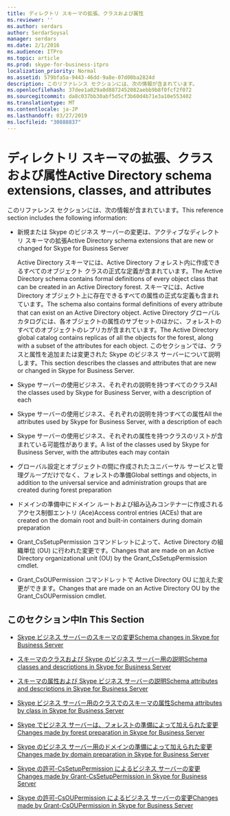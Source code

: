 ```yaml
---
title: ディレクトリ スキーマの拡張、クラスおよび属性
ms.reviewer: ''
ms.author: serdars
author: SerdarSoysal
manager: serdars
ms.date: 2/1/2016
ms.audience: ITPro
ms.topic: article
ms.prod: skype-for-business-itpro
localization_priority: Normal
ms.assetid: 579bfa5a-9443-46dd-9a8e-07d00ba2824d
description: このリファレンス セクションには、次の情報が含まれています。
ms.openlocfilehash: 37dee1a029a0d8872452082aebb9b8f0fcf2f072
ms.sourcegitcommit: da8c037bb30abf5d5cf3b60d4b71e3a10e553402
ms.translationtype: MT
ms.contentlocale: ja-JP
ms.lasthandoff: 03/27/2019
ms.locfileid: "30888837"
---
```

# <a name="active-directory-schema-extensions-classes-and-attributes"></a><span data-ttu-id="85c53-103">ディレクトリ スキーマの拡張、クラスおよび属性</span><span class="sxs-lookup"><span data-stu-id="85c53-103">Active Directory schema extensions, classes, and attributes</span></span>
 
<span data-ttu-id="85c53-104">このリファレンス セクションには、次の情報が含まれています。</span><span class="sxs-lookup"><span data-stu-id="85c53-104">This reference section includes the following information:</span></span> 
  
- <span data-ttu-id="85c53-105">新規または Skype のビジネス サーバーの変更は、アクティブなディレクトリ スキーマの拡張</span><span class="sxs-lookup"><span data-stu-id="85c53-105">Active Directory schema extensions that are new or changed for Skype for Business Server</span></span>
    
    <span data-ttu-id="85c53-106">Active Directory スキーマには、Active Directory フォレスト内に作成できるすべてのオブジェクト クラスの正式な定義が含まれています。</span><span class="sxs-lookup"><span data-stu-id="85c53-106">The Active Directory schema contains formal definitions of every object class that can be created in an Active Directory forest.</span></span> <span data-ttu-id="85c53-107">スキーマには、Active Directory オブジェクト上に存在できるすべての属性の正式な定義も含まれています。</span><span class="sxs-lookup"><span data-stu-id="85c53-107">The schema also contains formal definitions of every attribute that can exist on an Active Directory object.</span></span> <span data-ttu-id="85c53-108">Active Directory グローバル カタログには、各オブジェクトの属性のサブセットのほかに、フォレストのすべてのオブジェクトのレプリカが含まれています。</span><span class="sxs-lookup"><span data-stu-id="85c53-108">The Active Directory global catalog contains replicas of all the objects for the forest, along with a subset of the attributes for each object.</span></span> <span data-ttu-id="85c53-109">このセクションでは、クラスと属性を追加または変更された Skype のビジネス サーバーについて説明します。</span><span class="sxs-lookup"><span data-stu-id="85c53-109">This section describes the classes and attributes that are new or changed in Skype for Business Server.</span></span>
    
- <span data-ttu-id="85c53-110">Skype サーバーの使用ビジネス、それぞれの説明を持つすべてのクラス</span><span class="sxs-lookup"><span data-stu-id="85c53-110">All the classes used by Skype for Business Server, with a description of each</span></span>
    
- <span data-ttu-id="85c53-111">Skype サーバーの使用ビジネス、それぞれの説明を持つすべての属性</span><span class="sxs-lookup"><span data-stu-id="85c53-111">All the attributes used by Skype for Business Server, with a description of each</span></span>
    
- <span data-ttu-id="85c53-112">Skype サーバーの使用ビジネス、それぞれの属性を持つクラスのリストが含まれている可能性があります。</span><span class="sxs-lookup"><span data-stu-id="85c53-112">A list of the classes used by Skype for Business Server, with the attributes each may contain</span></span>
    
- <span data-ttu-id="85c53-113">グローバル設定とオブジェクトの間に作成されたユニバーサル サービスと管理グループだけでなく、フォレストの準備</span><span class="sxs-lookup"><span data-stu-id="85c53-113">Global settings and objects, in addition to the universal service and administration groups that are created during forest preparation</span></span>
    
- <span data-ttu-id="85c53-114">ドメインの準備中にドメイン ルートおよび組み込みコンテナーに作成されるアクセス制御エントリ (Ace)</span><span class="sxs-lookup"><span data-stu-id="85c53-114">Access control entries (ACEs) that are created on the domain root and built-in containers during domain preparation</span></span>
    
- <span data-ttu-id="85c53-115">Grant_CsSetupPermission コマンドレットによって、Active Directory の組織単位 (OU) に行われた変更です。</span><span class="sxs-lookup"><span data-stu-id="85c53-115">Changes that are made on an Active Directory organizational unit (OU) by the Grant_CsSetupPermission cmdlet.</span></span>
    
- <span data-ttu-id="85c53-116">Grant_CsOUPermission コマンドレットで Active Directory OU に加えた変更ができます。</span><span class="sxs-lookup"><span data-stu-id="85c53-116">Changes that are made on an Active Directory OU by the Grant_CsOUPermission cmdlet.</span></span>
    
## <a name="in-this-section"></a><span data-ttu-id="85c53-117">このセクション中</span><span class="sxs-lookup"><span data-stu-id="85c53-117">In This Section</span></span>

- [<span data-ttu-id="85c53-118">Skype ビジネス サーバーのスキーマの変更</span><span class="sxs-lookup"><span data-stu-id="85c53-118">Schema changes in Skype for Business Server</span></span>](schema-changes.md)
    
- [<span data-ttu-id="85c53-119">スキーマのクラスおよび Skype のビジネス サーバー用の説明</span><span class="sxs-lookup"><span data-stu-id="85c53-119">Schema classes and descriptions in Skype for Business Server</span></span>](schema-classes-and-descriptions.md)
    
- [<span data-ttu-id="85c53-120">スキーマの属性および Skype ビジネス サーバーの説明</span><span class="sxs-lookup"><span data-stu-id="85c53-120">Schema attributes and descriptions in Skype for Business Server</span></span>](schema-attributes-and-descriptions.md)
    
- [<span data-ttu-id="85c53-121">Skype ビジネス サーバー用のクラスでのスキーマの属性</span><span class="sxs-lookup"><span data-stu-id="85c53-121">Schema attributes by class in Skype for Business Server</span></span>](schema-attributes-by-class.md)
    
- [<span data-ttu-id="85c53-122">Skype でビジネス サーバーは、フォレストの準備によって加えられた変更</span><span class="sxs-lookup"><span data-stu-id="85c53-122">Changes made by forest preparation in Skype for Business Server</span></span>](changes-made-by-forest-preparation.md)
    
- [<span data-ttu-id="85c53-123">Skype のビジネス サーバー用のドメインの準備によって加えられた変更</span><span class="sxs-lookup"><span data-stu-id="85c53-123">Changes made by domain preparation in Skype for Business Server</span></span>](changes-made-by-domain-preparation.md)
    
- [<span data-ttu-id="85c53-124">Skype の許可-CsSetupPermission によるビジネス サーバーの変更</span><span class="sxs-lookup"><span data-stu-id="85c53-124">Changes made by Grant-CsSetupPermission in Skype for Business Server</span></span>](changes-made-by-grant-cssetuppermission.md)
    
- [<span data-ttu-id="85c53-125">Skype の許可-CsOUPermission によるビジネス サーバーの変更</span><span class="sxs-lookup"><span data-stu-id="85c53-125">Changes made by Grant-CsOUPermission in Skype for Business Server</span></span>](changes-made-by-grant-csoupermission.md)
    

